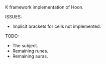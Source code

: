 K framework implementation of Hoon.

ISSUES:
 - Implicit brackets for cells not implemented.

TODO:
 - The subject.
 - Remaining runes.
 - Remaining auras.
